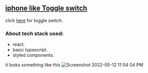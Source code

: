 ## [iphone like Toggle switch]( https://t-divya.github.io/toggle-switch/)
click [here]( https://t-divya.github.io/toggle-switch/) for toggle switch.

### About tech stack used:
- react.
- basic typescript.
- styled components.

it looks something like this 
![Screenshot 2022-05-12 11 04 04 PM](https://user-images.githubusercontent.com/40967002/168175499-92cb5fb1-04a6-4c75-89ca-c9029c21d1e4.png)
